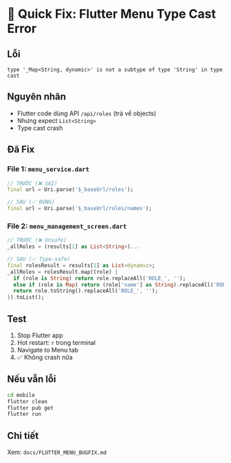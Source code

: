 # 🔧 Quick Fix: Flutter Menu Type Cast Error

## Lỗi

```
type '_Map<String, dynamic>' is not a subtype of type 'String' in type cast
```

## Nguyên nhân

- Flutter code dùng API `/api/roles` (trả về objects)
- Nhưng expect `List<String>`
- Type cast crash

## Đã Fix

### File 1: `menu_service.dart`

```dart
// TRƯỚC (❌ SAI)
final url = Uri.parse('$_baseUrl/roles');

// SAU (✅ ĐÚNG)
final url = Uri.parse('$_baseUrl/roles/names');
```

### File 2: `menu_management_screen.dart`

```dart
// TRƯỚC (❌ Unsafe)
_allRoles = (results[1] as List<String>)...

// SAU (✅ Type-safe)
final rolesResult = results[1] as List<dynamic>;
_allRoles = rolesResult.map((role) {
  if (role is String) return role.replaceAll('ROLE_', '');
  else if (role is Map) return (role['name'] as String).replaceAll('ROLE_', '');
  return role.toString().replaceAll('ROLE_', '');
}).toList();
```

## Test

1. Stop Flutter app
2. Hot restart: `r` trong terminal
3. Navigate to Menu tab
4. ✅ Không crash nữa

## Nếu vẫn lỗi

```bash
cd mobile
flutter clean
flutter pub get
flutter run
```

## Chi tiết

Xem: `docs/FLUTTER_MENU_BUGFIX.md`

